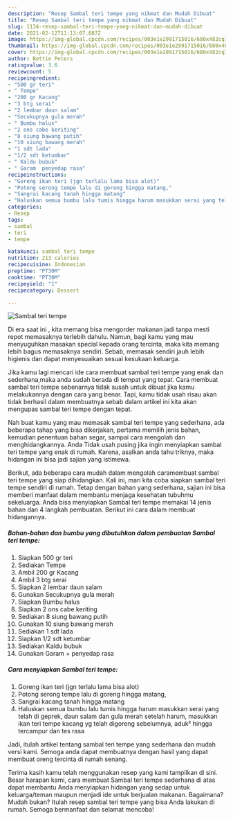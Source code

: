 ```yaml
---
description: "Resep Sambal teri tempe yang nikmat dan Mudah Dibuat"
title: "Resep Sambal teri tempe yang nikmat dan Mudah Dibuat"
slug: 1134-resep-sambal-teri-tempe-yang-nikmat-dan-mudah-dibuat
date: 2021-02-12T11:13:07.607Z
image: https://img-global.cpcdn.com/recipes/003e1e2991715016/680x482cq70/sambal-teri-tempe-foto-resep-utama.jpg
thumbnail: https://img-global.cpcdn.com/recipes/003e1e2991715016/680x482cq70/sambal-teri-tempe-foto-resep-utama.jpg
cover: https://img-global.cpcdn.com/recipes/003e1e2991715016/680x482cq70/sambal-teri-tempe-foto-resep-utama.jpg
author: Bettie Peters
ratingvalue: 3.6
reviewcount: 5
recipeingredient:
- "500 gr teri"
- " Tempe"
- "200 gr Kacang"
- "3 btg serai"
- "2 lembar daun salam"
- "Secukupnya gula merah"
- " Bumbu halus"
- "2 ons cabe keriting"
- "8 siung bawang putih"
- "10 siung bawang merah"
- "1 sdt lada"
- "1/2 sdt ketumbar"
- " Kaldu bubuk"
- " Garam  penyedap rasa"
recipeinstructions:
- "Goreng ikan teri (jgn terlalu lama bisa alot)"
- "Potong serong tempe lalu di goreng hingga matang,"
- "Sangrai kacang tanah hingga matang"
- "Haluskan semua bumbu lalu tumis hingga harum masukkan serai yang telah di geprek, daun salam dan gula merah setelah harum, masukkan ikan teri tempe kacang yg telah digoreng sebelumnya, aduk² hingga tercampur dan tes rasa"
categories:
- Resep
tags:
- sambal
- teri
- tempe

katakunci: sambal teri tempe 
nutrition: 213 calories
recipecuisine: Indonesian
preptime: "PT30M"
cooktime: "PT30M"
recipeyield: "1"
recipecategory: Dessert

---
```



![Sambal teri tempe](https://img-global.cpcdn.com/recipes/003e1e2991715016/680x482cq70/sambal-teri-tempe-foto-resep-utama.jpg)

Di era  saat ini , kita memang bisa mengorder makanan jadi tanpa mesti repot memasaknya terlebih dahulu. Namun, bagi kamu yang mau menyuguhkan masakan special kepada orang tercinta, maka kita memang lebih bagus memasaknya sendiri. Sebab, memasak sendiri jauh lebih higienis dan dapat menyesuaikan sesuai kesukaan keluarga.

Jika kamu lagi mencari ide cara membuat sambal teri tempe yang enak dan sederhana,maka anda sudah berada di tempat yang tepat. Cara membuat sambal teri tempe  sebenarnya tidak susah untuk dibuat jika kamu melakukannya dengan cara yang benar. Tapi, kamu tidak usah risau akan tidak berhasil dalam membuatnya 
sebab dalam artikel ini kita akan mengupas sambal teri tempe dengan tepat.  



Nah buat kamu yang mau memasak sambal teri tempe yang sederhana, ada beberapa tahap yang bisa dikerjakan, pertama memilih jenis bahan, kemudian penentuan bahan segar, sampai cara mengolah dan menghidangkannya. Anda Tidak usah pusing jika ingin menyiapkan sambal teri tempe yang enak di rumah. Karena, asalkan anda  tahu triknya, maka hidangan ini bisa jadi sajian yang istimewa.

Berikut, ada beberapa cara mudah dalam mengolah caramembuat sambal teri tempe yang siap dihidangkan. Kali ini, mari kita coba siapkan sambal teri tempe sendiri di rumah. Tetap dengan bahan yang sederhana, sajian ini bisa memberi manfaat dalam membantu menjaga kesehatan tubuhmu sekeluarga. Anda bisa menyiapkan Sambal teri tempe memakai 14 jenis bahan dan 4 langkah pembuatan. Berikut ini cara dalam membuat hidangannya.

<!--inarticleads1-->

##### Bahan-bahan dan bumbu yang dibutuhkan dalam pembuatan Sambal teri tempe:

1. Siapkan 500 gr teri
1. Sediakan  Tempe
1. Ambil 200 gr Kacang
1. Ambil 3 btg serai
1. Siapkan 2 lembar daun salam
1. Gunakan Secukupnya gula merah
1. Siapkan  Bumbu halus
1. Siapkan 2 ons cabe keriting
1. Sediakan 8 siung bawang putih
1. Gunakan 10 siung bawang merah
1. Sediakan 1 sdt lada
1. Siapkan 1/2 sdt ketumbar
1. Sediakan  Kaldu bubuk
1. Gunakan  Garam + penyedap rasa




<!--inarticleads2-->

##### Cara menyiapkan Sambal teri tempe:

1. Goreng ikan teri (jgn terlalu lama bisa alot)
1. Potong serong tempe lalu di goreng hingga matang,
1. Sangrai kacang tanah hingga matang
1. Haluskan semua bumbu lalu tumis hingga harum masukkan serai yang telah di geprek, daun salam dan gula merah setelah harum, masukkan ikan teri tempe kacang yg telah digoreng sebelumnya, aduk² hingga tercampur dan tes rasa




Jadi, itulah artikel tentang  sambal teri tempe  yang sederhana dan mudah versi kami. Semoga anda dapat membuatnya dengan hasil yang dapat membuat oreng tercinta di rumah senang. 

Terima kasih kamu telah menggunakan resep yang kami tampilkan di sini. Besar harapan kami, cara membuat  Sambal teri tempe sederhana di atas dapat membantu Anda menyiapkan hidangan yang sedap untuk keluarga/teman maupun menjadi ide untuk berjualan makanan. Bagaimana? Mudah bukan? Itulah resep sambal teri tempe yang bisa Anda lakukan di rumah. Semoga bermanfaat dan selamat mencoba!

